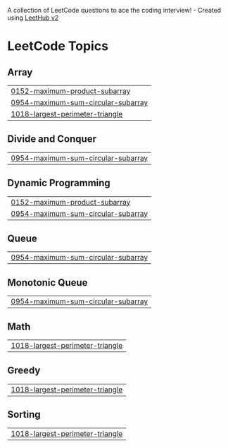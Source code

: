 A collection of LeetCode questions to ace the coding interview! - Created using [LeetHub v2](https://github.com/arunbhardwaj/LeetHub-2.0)
<!---LeetCode Topics Start-->
# LeetCode Topics
## Array
|  |
| ------- |
| [0152-maximum-product-subarray](https://github.com/L-E-G-E-N-D/leetcode_solutions/tree/master/0152-maximum-product-subarray) |
| [0954-maximum-sum-circular-subarray](https://github.com/L-E-G-E-N-D/leetcode_solutions/tree/master/0954-maximum-sum-circular-subarray) |
| [1018-largest-perimeter-triangle](https://github.com/L-E-G-E-N-D/leetcode_solutions/tree/master/1018-largest-perimeter-triangle) |
## Divide and Conquer
|  |
| ------- |
| [0954-maximum-sum-circular-subarray](https://github.com/L-E-G-E-N-D/leetcode_solutions/tree/master/0954-maximum-sum-circular-subarray) |
## Dynamic Programming
|  |
| ------- |
| [0152-maximum-product-subarray](https://github.com/L-E-G-E-N-D/leetcode_solutions/tree/master/0152-maximum-product-subarray) |
| [0954-maximum-sum-circular-subarray](https://github.com/L-E-G-E-N-D/leetcode_solutions/tree/master/0954-maximum-sum-circular-subarray) |
## Queue
|  |
| ------- |
| [0954-maximum-sum-circular-subarray](https://github.com/L-E-G-E-N-D/leetcode_solutions/tree/master/0954-maximum-sum-circular-subarray) |
## Monotonic Queue
|  |
| ------- |
| [0954-maximum-sum-circular-subarray](https://github.com/L-E-G-E-N-D/leetcode_solutions/tree/master/0954-maximum-sum-circular-subarray) |
## Math
|  |
| ------- |
| [1018-largest-perimeter-triangle](https://github.com/L-E-G-E-N-D/leetcode_solutions/tree/master/1018-largest-perimeter-triangle) |
## Greedy
|  |
| ------- |
| [1018-largest-perimeter-triangle](https://github.com/L-E-G-E-N-D/leetcode_solutions/tree/master/1018-largest-perimeter-triangle) |
## Sorting
|  |
| ------- |
| [1018-largest-perimeter-triangle](https://github.com/L-E-G-E-N-D/leetcode_solutions/tree/master/1018-largest-perimeter-triangle) |
<!---LeetCode Topics End-->